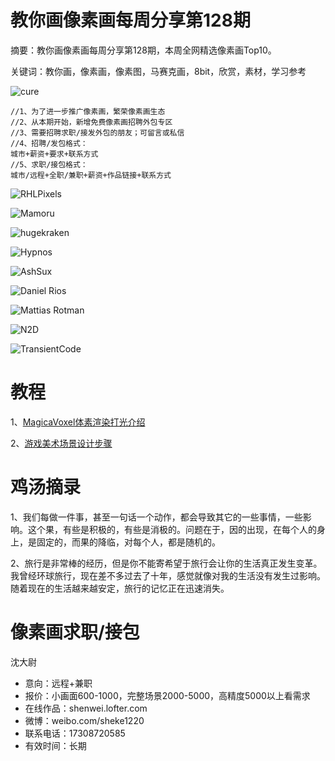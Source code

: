 # 教你画像素画每周分享第128期

摘要：教你画像素画每周分享第128期，本周全网精选像素画Top10。

关键词：教你画，像素画，像素图，马赛克画，8bit，欣赏，素材，学习参考

![cure](https://files.mdnice.com/user/10493/77a1e4f5-2d02-40e7-ba71-6bdc57b62b62.png)

```
//1、为了进一步推广像素画，繁荣像素画生态
//2、从本期开始，新增免费像素画招聘外包专区
//3、需要招聘求职/接发外包的朋友；可留言或私信
//4、招聘/发包格式：
城市+薪资+要求+联系方式
//5、求职/接包格式：
城市/远程+全职/兼职+薪资+作品链接+联系方式
```
![RHLPixels ](https://files.mdnice.com/user/10493/d1d7cf96-0125-403d-acad-e199f09a8263.png)

![Mamoru](https://files.mdnice.com/user/10493/19872739-11fc-4fa7-9b2f-0ba924848885.png)

![hugekraken](https://files.mdnice.com/user/10493/022edd2f-0235-472c-81ca-9e31df3841e0.png)

![Hypnos](https://files.mdnice.com/user/10493/97d26d7b-3f3e-41a0-9558-9af4f9f49141.png)

![AshSux](https://files.mdnice.com/user/10493/868dce8c-4f0a-48f5-ac85-a686ce7285f3.png)

![Daniel Rios](https://files.mdnice.com/user/10493/77feed6e-952b-45a9-acc8-58be52b99dff.png)

![Mattias Rotman](https://files.mdnice.com/user/10493/c5ac7f78-ce5c-4adc-8ea6-66c74c166ab1.png)

![N2D](https://files.mdnice.com/user/10493/9492e4be-d650-42c8-821a-9f11dc8a5764.png)

![TransientCode](https://files.mdnice.com/user/10493/446e89bb-a567-4e47-ad6a-5e30614b7ed9.jpeg)


# 教程

1、[MagicaVoxel体素渲染打光介绍](https://mp.weixin.qq.com/s/ePbtf_r7vXD9EUt9FYnNqw)

2、[游戏美术场景设计步骤](https://mp.weixin.qq.com/s/xMKpfFbxQnUGsrV5Qi8tfg)


# 鸡汤摘录

1、我们每做一件事，甚至一句话一个动作，都会导致其它的一些事情，一些影响。这个果，有些是积极的，有些是消极的。问题在于，因的出现，在每个人的身上，是固定的，而果的降临，对每个人，都是随机的。

2、旅行是非常棒的经历，但是你不能寄希望于旅行会让你的生活真正发生变革。我曾经环球旅行，现在差不多过去了十年，感觉就像对我的生活没有发生过影响。随着现在的生活越来越安定，旅行的记忆正在迅速消失。

# 像素画求职/接包

沈大尉

- 意向：远程+兼职
- 报价：小画面600-1000，完整场景2000-5000，高精度5000以上看需求
- 在线作品：shenwei.lofter.com
- 微博：weibo.com/sheke1220 
- 联系电话：17308720585
- 有效时间：长期


